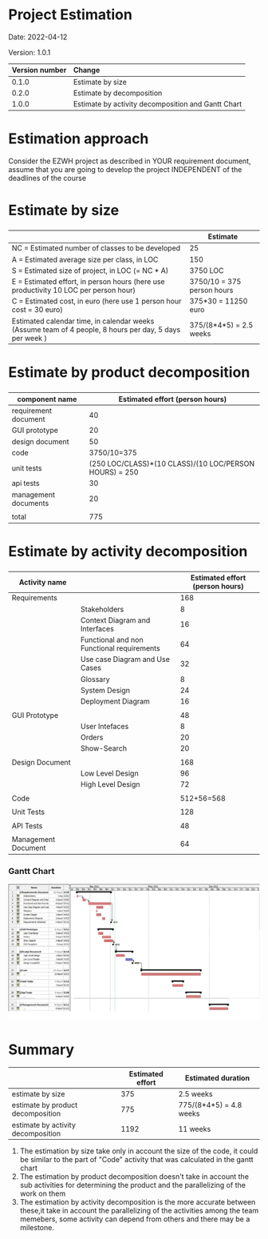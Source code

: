 # Project Estimation  
Date: 2022-04-12

Version: 1.0.1

| Version number | Change |
| ----------------- |:-----------|
| 0.1.0 | Estimate by size | 
| 0.2.0 | Estimate by decomposition |
| 1.0.0 | Estimate by activity decomposition and Gantt Chart|

# Estimation approach
Consider the EZWH  project as described in YOUR requirement document, assume that you are going to develop the project INDEPENDENT of the deadlines of the course
# Estimate by size
### 
|             | Estimate                        |             
| ----------- | ------------------------------- |  
| NC =  Estimated number of classes to be developed   | 25 |             
|  A = Estimated average size per class, in LOC       | 150 | 
| S = Estimated size of project, in LOC (= NC * A) | 3750 LOC |
| E = Estimated effort, in person hours (here use productivity 10 LOC per person hour)  | 3750/10 = 375 person hours |   
| C = Estimated cost, in euro (here use 1 person hour cost = 30 euro) | 375*30 = 11250 euro | 
| Estimated calendar time, in calendar weeks (Assume team of 4 people, 8 hours per day, 5 days per week ) | 375/(8\*4\*5) = 2.5 weeks |               

# Estimate by product decomposition
### 
|         component name    | Estimated effort (person hours)   |             
| ----------- | ------------------------------- | 
|requirement document    | 40 |
| GUI prototype | 20 |
|design document | 50 |
|code | 3750/10=375 |
| unit tests | (250 LOC/CLASS)*(10 CLASS)/(10 LOC/PERSON HOURS) = 250 |
| api tests | 30 |
| management documents  | 20 |
|||
| total | 775 | 



# Estimate by activity decomposition
### 
|         Activity name  |  | Estimated effort (person hours)   |             
| -----------|- | ------------------------------- | 
|Requirements||168|
| | Stakeholders | 8 |
||Context Diagram and Interfaces |16|
||Functional and non Functional requirements |64|
||Use case Diagram and Use Cases|32|
||Glossary|8|
||System Design |24|
||Deployment Diagram|16|
||||
|GUI Prototype||48|
||User Intefaces|8|
||Orders |20|
||Show-Search|20|
||||
|Design Document ||168|
||Low Level Design|96|
||High Level Design|72|
||||
|Code ||512+56=568|
||||
|Unit Tests||128|
||||
|API Tests||48|
||||
|Management Document||64|
### Gantt Chart

![Gantt Chart](./requirements/Gantt_Chart_Final.jpg)

# Summary

|             | Estimated effort                        |   Estimated duration |          
| ----------- | ------------------------------- | ---------------|
| estimate by size | 375 | 2.5 weeks | 
| estimate by product decomposition | 775 | 775/(8\*4\*5) = 4.8 weeks |
| estimate by activity decomposition |1192|11 weeks|

1) The estimation by size take only in account the size of the code, it could be similar to the part of "Code" activity that was calculated in the gantt chart
2) The estimation by product decomposition doesn't take in account the sub activities for determining the product and the parallelizing of the work on them
3) The estimation by activity decomposition is the more accurate between these,it take in account the parallelizing of the activities among the team memebers, some activity can depend from others and there may be a milestone.
